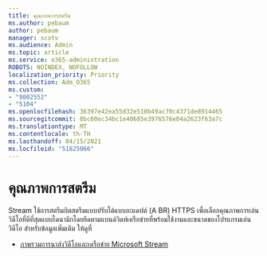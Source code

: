 ```yaml
---
title: คุณภาพการสตรีม
ms.author: pebaum
author: pebaum
manager: scotv
ms.audience: Admin
ms.topic: article
ms.service: o365-administration
ROBOTS: NOINDEX, NOFOLLOW
localization_priority: Priority
ms.collection: Adm_O365
ms.custom:
- "9002552"
- "5104"
ms.openlocfilehash: 36397e42ea55d32e510b49ac70c4371de8914465
ms.sourcegitcommit: 8bc60ec34bc1e40685e3976576e04a2623f63a7c
ms.translationtype: MT
ms.contentlocale: th-TH
ms.lasthandoff: 04/15/2021
ms.locfileid: "51825066"
---
```

# <a name="stream-quality"></a>คุณภาพการสตรีม

Stream ใช้การสตรีมบิตสตรีมแบบปรับได้แบบอะแดปต์ (A BR) HTTPS เพื่อเลือกคุณภาพการเล่นวิดีโอที่ดีที่สุดแบบไดนามิกโดยยึดตามแบนด์วิดท์เครือข่ายที่พร้อมใช้งานและขนาดของโปรแกรมเล่นวิดีโอ สำหรับข้อมูลเพิ่มเติม ให้ดูที่

- [ภาพรวมการนาส่งวิดีโอและเครือข่าย Microsoft Stream](https://docs.microsoft.com/stream/network-overview)
